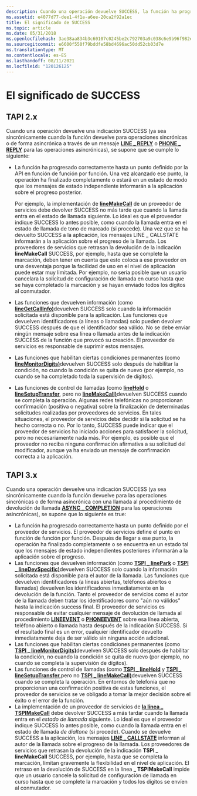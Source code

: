 ```yaml
---
description: Cuando una operación devuelve SUCCESS, la función ha progresado correctamente hasta un punto definido por la API en función por función.
ms.assetid: e4077d77-dee1-4f1a-a6ee-20ca2f92a1ec
title: El significado de SUCCESS
ms.topic: article
ms.date: 05/31/2018
ms.openlocfilehash: 3ae38aa834b3c60107c0245be2c792703a9c038c6e9b96f982e720bf417af58f
ms.sourcegitcommit: e6600f550f79bddfe58bd4696ac50dd52cb03d7e
ms.translationtype: MT
ms.contentlocale: es-ES
ms.lasthandoff: 08/11/2021
ms.locfileid: "120126125"
---
```

# <a name="the-meaning-of-success"></a>El significado de SUCCESS

## <a name="tapi-2x"></a>TAPI 2.x

Cuando una operación devuelve una indicación SUCCESS (ya sea sincrónicamente cuando la función devuelve para operaciones sincrónicas o de forma asincrónica a través de un mensaje [**LINE \_ REPLY**](./line-reply.md) o [**PHONE \_ REPLY**](./phone-reply.md) para las operaciones asincrónicas), se supone que se cumple lo siguiente:

-   La función ha progresado correctamente hasta un punto definido por la API en función de función por función. Una vez alcanzado ese punto, la operación ha finalizado completamente o estará en un estado de modo que los mensajes de estado independiente informarán a la aplicación sobre el progreso posterior.

    Por ejemplo, la implementación de [**lineMakeCall**](/windows/win32/api/tapi/nf-tapi-linemakecall) de un proveedor de servicios debe devolver SUCCESS no más tarde que cuando la llamada entra en el estado de llamada siguiente. Lo ideal es que el proveedor indique SUCCESS lo antes posible, como cuando la llamada entra en el estado de llamada de tono de marcado (si procede). Una vez que se ha devuelto SUCCESS a la aplicación, los mensajes LINE \_ CALLSTATE informarán a la aplicación sobre el progreso de la llamada. Los proveedores de servicios que retrasan la devolución de la indicación **lineMakeCall** SUCCESS, por ejemplo, hasta que se complete la marcación, deben tener en cuenta que esto coloca a ese proveedor en una desventaja porque la facilidad de uso en el nivel de aplicación puede estar muy limitada. Por ejemplo, no sería posible que un usuario cancelara la solicitud de configuración de llamada en curso hasta que se haya completado la marcación y se hayan enviado todos los dígitos al conmutador.

-   Las funciones que devuelven información (como [**lineGetCallInfo)**](/windows/win32/api/tapi/nf-tapi-linegetcallinfo)devuelven SUCCESS solo cuando la información solicitada está disponible para la aplicación. Las funciones que devuelven identificadores (a líneas o llamadas) solo pueden devolver SUCCESS después de que el identificador sea válido. No se debe enviar ningún mensaje sobre esa línea o llamada antes de la indicación SUCCESS de la función que provocó su creación. El proveedor de servicios es responsable de suprimir estos mensajes.
-   Las funciones que habilitan ciertas condiciones permanentes (como [**lineMonitorDigits)**](/windows/win32/api/tapi/nf-tapi-linemonitordigits)devuelven SUCCESS solo después de habilitar la condición, no cuando la condición se quita de nuevo (por ejemplo, no cuando se ha completado toda la supervisión de dígitos).
-   Las funciones de control de llamadas (como [**lineHold**](/windows/win32/api/tapi/nf-tapi-linehold) o [**lineSetupTransfer**](/windows/win32/api/tapi/nf-tapi-linesetuptransfer), pero no [**lineMakeCall)**](/windows/win32/api/tapi/nf-tapi-linemakecall)devuelven SUCCESS cuando se completa la operación. Algunas redes telefónicas no proporcionan confirmación (positiva o negativa) sobre la finalización de determinadas solicitudes realizadas por proveedores de servicios. En tales situaciones, el proveedor de servicios debe decidir si la solicitud se ha hecho correcta o no. Por lo tanto, SUCCESS puede indicar que el proveedor de servicios ha iniciado acciones para satisfacer la solicitud, pero no necesariamente nada más. Por ejemplo, es posible que el proveedor no reciba ninguna confirmación afirmativa a su solicitud del modificador, aunque ya ha enviado un mensaje de confirmación correcta a la aplicación.

## <a name="tapi-3x"></a>TAPI 3.x

Cuando una operación devuelve una indicación SUCCESS (ya sea sincrónicamente cuando la función devuelve para las operaciones sincrónicas o de forma asincrónica con una llamada al procedimiento de devolución de llamada [**ASYNC \_ COMPLETION**](/windows/win32/api/tspi/nc-tspi-async_completion) para las operaciones asincrónicas), se supone que lo siguiente es true:

-   La función ha progresado correctamente hasta un punto definido por el proveedor de servicios. El proveedor de servicios define el punto en función de función por función. Después de llegar a ese punto, la operación ha finalizado completamente o se encuentra en un estado tal que los mensajes de estado independientes posteriores informarán a la aplicación sobre el progreso.
-   Las funciones que devuelven información (como [**TSPI \_ linePark**](/windows/win32/api/tspi/nf-tspi-tspi_linepark) o [**TSPI \_ lineDevSpecific)**](/windows/win32/api/tspi/nf-tspi-tspi_linedevspecific)devuelven SUCCESS solo cuando la información solicitada está disponible para el autor de la llamada. Las funciones que devuelven identificadores (a líneas abiertas, teléfonos abiertos o llamadas) devuelven los identificadores inmediatamente en la devolución de la función. Tanto el proveedor de servicios como el autor de la llamada deben tratar los identificadores como "aún no válidos" hasta la indicación success final. El proveedor de servicios es responsable de evitar cualquier mensaje de devolución de llamada al procedimiento [**LINEEVENT**](/windows/win32/api/tspi/nc-tspi-lineevent) o [**PHONEEVENT**](/windows/desktop/api/tspi/nc-tspi-phoneevent) sobre esa línea abierta, teléfono abierto o llamada hasta después de la indicación SUCCESS. Si el resultado final es un error, cualquier identificador devuelto inmediatamente deja de ser válido sin ninguna acción adicional.
-   Las funciones que habilitan ciertas condiciones permanentes (como [**TSPI \_ lineMonitorDigits)**](/windows/win32/api/tspi/nf-tspi-tspi_linemonitordigits)devuelven SUCCESS solo después de habilitar la condición, no cuando la condición se quita de nuevo (por ejemplo, no cuando se completa la supervisión de dígitos).
-   Las funciones de control de llamadas (como [**TSPI \_ lineHold**](/windows/win32/api/tspi/nf-tspi-tspi_linehold) y [**TSPI \_ lineSetupTransfer,**](/windows/win32/api/tspi/nf-tspi-tspi_linesetuptransfer)pero no [**TSPI \_ lineMakeCall)**](/windows/win32/api/tspi/nf-tspi-tspi_linemakecall)devuelven SUCCESS cuando se completa la operación. En entornos de telefonía que no proporcionan una confirmación positiva de estas funciones, el proveedor de servicios se ve obligado a tomar la mejor decisión sobre el éxito o el error de la función.
-   La implementación de un proveedor de servicios de [**la línea \_ TSPIMakeCall**](/windows/win32/api/tspi/nf-tspi-tspi_linemakecall) debe devolver SUCCESS a más tardar cuando la llamada entra en el *estado de llamada* siguiente. Lo ideal es que el proveedor indique SUCCESS lo antes posible, como cuando la llamada entra en el estado de llamada *de dialtone* (si procede). Cuando se devuelve SUCCESS a la aplicación, los mensajes [**LINE \_ CALLSTATE**](/previous-versions/windows/desktop/legacy/ms725219(v=vs.85)) informan al autor de la llamada sobre el progreso de la llamada. Los proveedores de servicios que retrasan la devolución de la indicación **TSPI \_ lineMakeCall** SUCCESS, por ejemplo, hasta que se completa la marcación, limitan gravemente la flexibilidad en el nivel de aplicación. El retraso en la devolución de SUCCESS en la línea **\_ TSPIMakeCall** impide que un usuario cancele la solicitud de configuración de llamada en curso hasta que se complete la marcación y todos los dígitos se envíen al conmutador.

 

 
